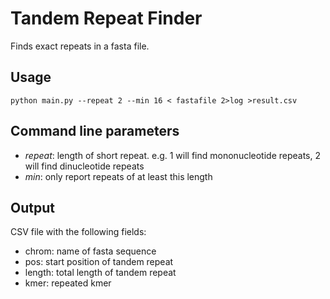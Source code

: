 # Tandem Repeat Finder
Finds exact repeats in a fasta file.

## Usage
```
python main.py --repeat 2 --min 16 < fastafile 2>log >result.csv
```

## Command line parameters
* *repeat*: length of short repeat. e.g. 1 will find mononucleotide repeats, 2 will find dinucleotide repeats
* *min*: only report repeats of at least this length

## Output
CSV file with the following fields:
* chrom: name of fasta sequence
* pos: start position of tandem repeat
* length: total length of tandem repeat
* kmer: repeated kmer

